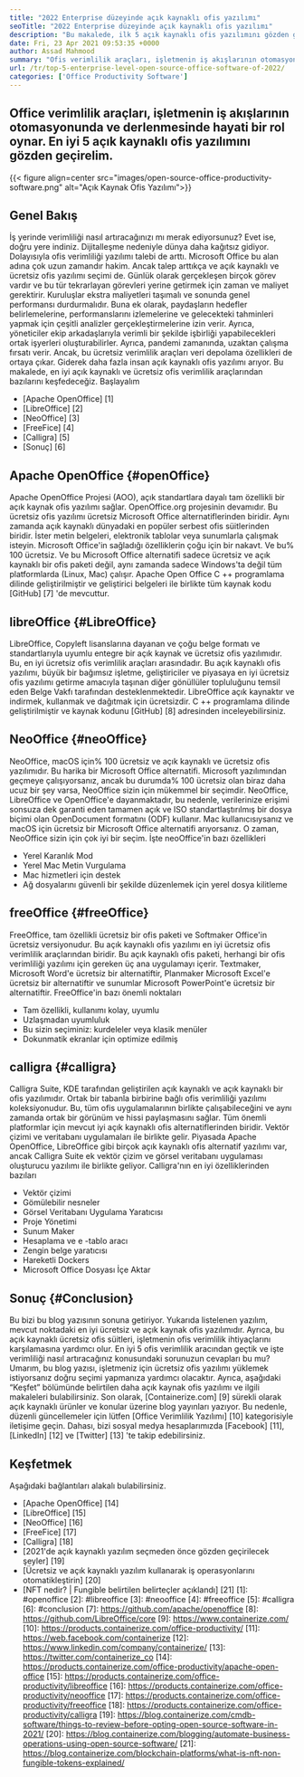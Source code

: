 ```yaml
---
title: "2022 Enterprise düzeyinde açık kaynaklı ofis yazılımı" 
seoTitle: "2022 Enterprise düzeyinde açık kaynaklı ofis yazılımı" 
description: "Bu makalede, ilk 5 açık kaynaklı ofis yazılımını gözden geçireceğiz. Bu yazılımlar arasında Apache OpenOffice, LibreOffice, NeoOffice, FreofFice ve Calligra bulunmaktadır." 
date: Fri, 23 Apr 2021 09:53:35 +0000
author: Assad Mahmood
summary: "Ofis verimlilik araçları, işletmenin iş akışlarının otomasyonunda ve derlenmesinde hayati bir rol oynamaktadır. En iyi 5 açık kaynaklı ofis yazılımını gözden geçirelim." 
url: /tr/top-5-enterprise-level-open-source-office-software-of-2022/
categories: ['Office Productivity Software']
---
```


## Office verimlilik araçları, işletmenin iş akışlarının otomasyonunda ve derlenmesinde hayati bir rol oynar. En iyi 5 açık kaynaklı ofis yazılımını gözden geçirelim.

{{< figure align=center src="images/open-source-office-productivity-software.png" alt="Açık Kaynak Ofis Yazılımı">}}


## Genel Bakış
İş yerinde verimliliği nasıl artıracağınızı mı merak ediyorsunuz? Evet ise, doğru yere indiniz. Dijitalleşme nedeniyle dünya daha kağıtsız gidiyor. Dolayısıyla ofis verimliliği yazılımı talebi de arttı. Microsoft Office bu alan adına çok uzun zamandır hakim. Ancak talep arttıkça ve açık kaynaklı ve ücretsiz ofis yazılımı seçimi de. Günlük olarak gerçekleşen birçok görev vardır ve bu tür tekrarlayan görevleri yerine getirmek için zaman ve maliyet gerektirir. Kuruluşlar ekstra maliyetleri taşımalı ve sonunda genel performansı durdurmalıdır. Buna ek olarak, paydaşların hedefler belirlemelerine, performanslarını izlemelerine ve gelecekteki tahminleri yapmak için çeşitli analizler gerçekleştirmelerine izin verir.
Ayrıca, yöneticiler ekip arkadaşlarıyla verimli bir şekilde işbirliği yapabilecekleri ortak işyerleri oluşturabilirler. Ayrıca, pandemi zamanında, uzaktan çalışma fırsatı verir. Ancak, bu ücretsiz verimlilik araçları veri depolama özellikleri de ortaya çıkar. Giderek daha fazla insan açık kaynaklı ofis yazılımı arıyor. Bu makalede, en iyi açık kaynaklı ve ücretsiz ofis verimlilik araçlarından bazılarını keşfedeceğiz. Başlayalım
  * [Apache OpenOffice] [1]
  * [LibreOffice] [2]
  * [NeoOffice] [3]
  * [FreeFice] [4]
  * [Calligra] [5]
  * [Sonuç] [6]

## Apache OpenOffice {#openOffice}
Apache OpenOffice Projesi (AOO), açık standartlara dayalı tam özellikli bir açık kaynak ofis yazılımı sağlar. OpenOffice.org projesinin devamıdır. Bu ücretsiz ofis yazılımı ücretsiz Microsoft Office alternatiflerinden biridir. Aynı zamanda açık kaynaklı dünyadaki en popüler serbest ofis süitlerinden biridir. İster metin belgeleri, elektronik tablolar veya sunumlarla çalışmak isteyin. Microsoft Office'in sağladığı özelliklerin çoğu için bir nakavt. Ve bu% 100 ücretsiz. Ve bu Microsoft Office alternatifi sadece ücretsiz ve açık kaynaklı bir ofis paketi değil, aynı zamanda sadece Windows'ta değil tüm platformlarda (Linux, Mac) çalışır.
Apache Open Office C ++ programlama dilinde geliştirilmiştir ve geliştirici belgeleri ile birlikte tüm kaynak kodu [GitHub] [7] 'de mevcuttur.

## libreOffice {#LibreOffice}
LibreOffice, Copyleft lisanslarına dayanan ve çoğu belge formatı ve standartlarıyla uyumlu entegre bir açık kaynak ve ücretsiz ofis yazılımıdır. Bu, en iyi ücretsiz ofis verimlilik araçları arasındadır.
Bu açık kaynaklı ofis yazılımı, büyük bir bağımsız işletme, geliştiriciler ve piyasaya en iyi ücretsiz ofis yazılımı getirme amacıyla taşınan diğer gönüllüler topluluğunu temsil eden Belge Vakfı tarafından desteklenmektedir.
LibreOffice açık kaynaktır ve indirmek, kullanmak ve dağıtmak için ücretsizdir. C ++ programlama dilinde geliştirilmiştir ve kaynak kodunu [GitHub] [8] adresinden inceleyebilirsiniz.

## NeoOffice {#neoOffice}
NeoOffice, macOS için% 100 ücretsiz ve açık kaynaklı ve ücretsiz ofis yazılımıdır. Bu harika bir Microsoft Office alternatifi. Microsoft yazılımından geçmeye çalışıyorsanız, ancak bu durumda% 100 ücretsiz olan biraz daha ucuz bir şey varsa, NeoOffice sizin için mükemmel bir seçimdir.
NeoOffice, LibreOffice ve OpenOffice'e dayanmaktadır, bu nedenle, verilerinize erişimi sonsuza dek garanti eden tamamen açık ve ISO standartlaştırılmış bir dosya biçimi olan OpenDocument formatını (ODF) kullanır. Mac kullanıcısıysanız ve macOS için ücretsiz bir Microsoft Office alternatifi arıyorsanız. O zaman, NeoOffice sizin için çok iyi bir seçim.
İşte neoOffice'in bazı özellikleri
  * Yerel Karanlık Mod
  * Yerel Mac Metin Vurgulama
  * Mac hizmetleri için destek
  * Ağ dosyalarını güvenli bir şekilde düzenlemek için yerel dosya kilitleme

## freeOffice {#freeOffice}
FreeOffice, tam özellikli ücretsiz bir ofis paketi ve Softmaker Office'in ücretsiz versiyonudur. Bu açık kaynaklı ofis yazılımı en iyi ücretsiz ofis verimlilik araçlarından biridir. Bu açık kaynaklı ofis paketi, herhangi bir ofis verimliliği yazılımı için gereken üç ana uygulamayı içerir.
Textmaker, Microsoft Word'e ücretsiz bir alternatiftir, Planmaker Microsoft Excel'e ücretsiz bir alternatiftir ve sunumlar Microsoft PowerPoint'e ücretsiz bir alternatiftir.
FreeOffice'in bazı önemli noktaları
  * Tam özellikli, kullanımı kolay, uyumlu
  * Uzlaşmadan uyumluluk
  * Bu sizin seçiminiz: kurdeleler veya klasik menüler
  * Dokunmatik ekranlar için optimize edilmiş

## calligra {#calligra}
Calligra Suite, KDE tarafından geliştirilen açık kaynaklı ve açık kaynaklı bir ofis yazılımıdır. Ortak bir tabanla birbirine bağlı ofis verimliliği yazılımı koleksiyonudur. Bu, tüm ofis uygulamalarının birlikte çalışabileceğini ve aynı zamanda ortak bir görünüm ve hissi paylaşmasını sağlar. Tüm önemli platformlar için mevcut iyi açık kaynaklı ofis alternatiflerinden biridir. Vektör çizimi ve veritabanı uygulamaları ile birlikte gelir.
Piyasada Apache OpenOffice, LibreOffice gibi birçok açık kaynaklı ofis alternatif yazılımı var, ancak Calligra Suite ek vektör çizim ve görsel veritabanı uygulaması oluşturucu yazılımı ile birlikte geliyor.
Calligra'nın en iyi özelliklerinden bazıları
  * Vektör çizimi
  * Gömülebilir nesneler
  * Görsel Veritabanı Uygulama Yaratıcısı
  * Proje Yönetimi
  * Sunum Maker
  * Hesaplama ve e -tablo aracı
  * Zengin belge yaratıcısı
  * Hareketli Dockers
  * Microsoft Office Dosyası İçe Aktar

## Sonuç {#Conclusion}
Bu bizi bu blog yazısının sonuna getiriyor. Yukarıda listelenen yazılım, mevcut noktadaki en iyi ücretsiz ve açık kaynak ofis yazılımıdır. Ayrıca, bu açık kaynaklı ücretsiz ofis süitleri, işletmenin ofis verimlilik ihtiyaçlarını karşılamasına yardımcı olur. En iyi 5 ofis verimlilik aracından geçtik ve işte verimliliği nasıl artıracağınız konusundaki sorunuzun cevapları bu mu? Umarım, bu blog yazısı, işletmeniz için ücretsiz ofis yazılımı yüklemek istiyorsanız doğru seçimi yapmanıza yardımcı olacaktır. Ayrıca, aşağıdaki “Keşfet” bölümünde belirtilen daha açık kaynak ofis yazılımı ve ilgili makaleleri bulabilirsiniz.
Son olarak, [Containerize.com] [9] sürekli olarak açık kaynaklı ürünler ve konular üzerine blog yayınları yazıyor. Bu nedenle, düzenli güncellemeler için lütfen [Office Verimlilik Yazılımı] [10] kategorisiyle iletişime geçin. Dahası, bizi sosyal medya hesaplarımızda [Facebook] [11], [LinkedIn] [12] ve [Twitter] [13] 'te takip edebilirsiniz.

## Keşfetmek
Aşağıdaki bağlantıları alakalı bulabilirsiniz.
  * [Apache OpenOffice] [14]
  * [LibreOffice] [15]
  * [NeoOffice] [16]
  * [FreeFice] [17]
  * [Calligra] [18]
  * [2021'de açık kaynaklı yazılım seçmeden önce gözden geçirilecek şeyler] [19]
  * [Ücretsiz ve açık kaynaklı yazılım kullanarak iş operasyonlarını otomatikleştirin] [20]
  * [NFT nedir? | Fungible belirtilen belirteçler açıklandı] [21]
[1]: #openoffice
[2]: #libreoffice
[3]: #neooffice
[4]: #freeoffice
[5]: #calligra
[6]: #conclusion
[7]: https://github.com/apache/openoffice
[8]: https://github.com/LibreOffice/core
[9]: https://www.containerize.com/
[10]: https://products.containerize.com/office-productivity/
[11]: https://web.facebook.com/containerize
[12]: https://www.linkedin.com/company/containerize/
[13]: https://twitter.com/containerize_co
[14]: https://products.containerize.com/office-productivity/apache-open-office
[15]: https://products.containerize.com/office-productivity/libreoffice
[16]: https://products.containerize.com/office-productivity/neooffice
[17]: https://products.containerize.com/office-productivity/freeoffice
[18]: https://products.containerize.com/office-productivity/calligra
[19]: https://blog.containerize.com/cmdb-software/things-to-review-before-opting-open-source-software-in-2021/
[20]: https://blog.containerize.com/blogging/automate-business-operations-using-open-source-software/
[21]: https://blog.containerize.com/blockchain-platforms/what-is-nft-non-fungible-tokens-explained/
